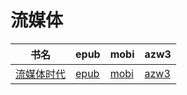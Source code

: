 # 流媒体

| 书名 | epub | mobi | azw3 |
| --- | --- | --- | --- |
| [流媒体时代](http://ct.dalanmei.com/f/31084289-572079344-cb0718) | [epub](http://ct.dalanmei.com/f/31084289-572079344-cb0718) | [mobi](http://ct.dalanmei.com/f/31084289-571729963-5cbbd1) | [azw3](http://ct.dalanmei.com/f/31084289-572105965-c365a2) |

